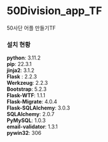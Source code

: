 # 50Division_app_TF
50사단 어플 만들기TF  
### 설치 현황
**python**: 3.11.2  
**pip**: 22.3.1  
**jinja2**: 3.1.2  
**Flask** : 2.2.3  
**Werkzeug**: 2.2.3  
**Bootstrap**: 5.2.3  
**Flask-WTF**: 1.1.1  
**Flask-Migrate**: 4.0.4  
**Flask-SQLAlchemy**: 3.0.3  
**SQLAlchemy**: 2.0.7  
**PyMySQL**: 1.0.3  
**email-validator**: 1.3.1  
**pywin32**: 306